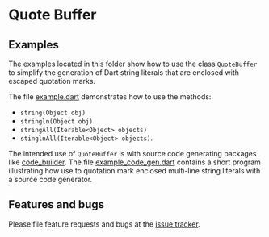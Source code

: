 # Quote Buffer


## Examples

The examples located in this folder show how to use the class `QuoteBuffer` to simplify the generation of Dart string literals that are enclosed with escaped quotation marks.

The file [example.dart] demonstrates how to use the methods:
- `string(Object obj)`
- `stringln(Object obj)`
- `stringAll(Iterable<Object> objects)`
- `stinglnAll(Iterable<Object> objects)`.

The intended use of `QuoteBuffer` is with source code generating packages like [code_builder].
The file [example_code_gen.dart] contains a short program illustrating how use to quotation mark
enclosed multi-line string literals with a source code generator.


## Features and bugs

Please file feature requests and bugs at the [issue tracker].

[issue tracker]: https://github.com/simphotonics/quote_buffer/issues
[code_builder]: https://pub.dev/packages/code_builder
[folder example]: https://github.com/simphotonics/quote_buffer/tree/master/example
[example.dart]: https://github.com/simphotonics/quote_buffer/tree/master/example/example.dart
[example_code_gen.dart]: https://github.com/simphotonics/quote_buffer/tree/master/example/example_code_gen.dart

